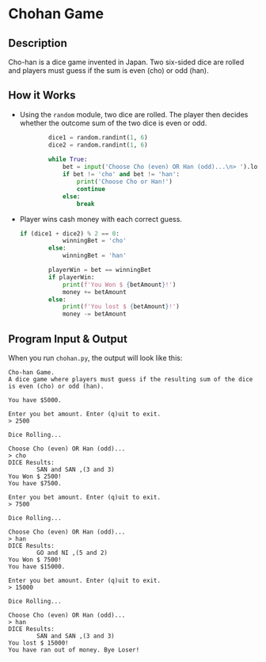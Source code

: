 # Chohan Game

## Description

Cho-han is a dice game invented in Japan. Two six-sided dice are rolled and players must guess if the sum is even (cho) or odd (han).


## How it Works

- Using the `random` module, two dice are rolled. The player then decides whether the outcome sum of the two dice is even or odd.
    ```python
            dice1 = random.randint(1, 6)
            dice2 = random.randint(1, 6)
            
            while True:
                bet = input('Choose Cho (even) OR Han (odd)...\n> ').lower()
                if bet != 'cho' and bet != 'han':
                    print('Choose Cho or Han!')
                    continue
                else:
                    break
    ```

- Player wins cash money with each correct guess.
    ```python
    if (dice1 + dice2) % 2 == 0:
                winningBet = 'cho'
            else:
                winningBet = 'han'

            playerWin = bet == winningBet
            if playerWin:
                print(f'You Won $ {betAmount}!')
                money += betAmount
            else:
                print(f'You lost $ {betAmount}!')
                money -= betAmount
    ```

## Program Input & Output

When you run `chohan.py`, the output will look like this:


```
Cho-han Game.
A dice game where players must guess if the resulting sum of the dice is even (cho) or odd (han).
    
You have $5000.

Enter you bet amount. Enter (q)uit to exit.
> 2500

Dice Rolling...

Choose Cho (even) OR Han (odd)...
> cho
DICE Results:
        SAN and SAN ,(3 and 3)
You Won $ 2500!
You have $7500.

Enter you bet amount. Enter (q)uit to exit.
> 7500

Dice Rolling...

Choose Cho (even) OR Han (odd)...
> han
DICE Results:
        GO and NI ,(5 and 2)
You Won $ 7500!
You have $15000.

Enter you bet amount. Enter (q)uit to exit.
> 15000

Dice Rolling...

Choose Cho (even) OR Han (odd)...
> han
DICE Results:
        SAN and SAN ,(3 and 3)
You lost $ 15000!
You have ran out of money. Bye Loser!
```